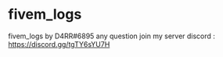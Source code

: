 # fivem_logs
fivem_logs
by D4RR#6895
any question join my server discord : https://discord.gg/tgTY6sYU7H